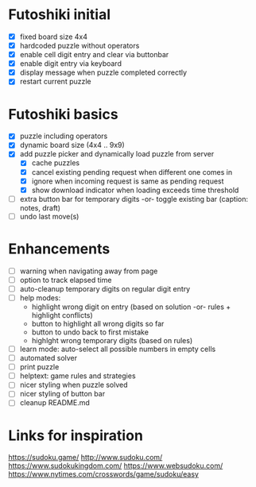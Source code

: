 # Futoshiki initial
- [x] fixed board size 4x4
- [x] hardcoded puzzle without operators
- [x] enable cell digit entry and clear via buttonbar
- [x] enable digit entry via keyboard
- [x] display message when puzzle completed correctly
- [x] restart current puzzle

# Futoshiki basics
- [x] puzzle including operators
- [x] dynamic board size (4x4 .. 9x9)
- [x] add puzzle picker and dynamically load puzzle from server
  - [x] cache puzzles
  - [x] cancel existing pending request when different one comes in
  - [x] ignore when incoming request is same as pending request
  - [x] show download indicator when loading exceeds time threshold
- [ ] extra button bar for temporary digits -or- toggle existing bar (caption: notes, draft)
- [ ] undo last move(s)

# Enhancements
- [ ] warning when navigating away from page
- [ ] option to track elapsed time
- [ ] auto-cleanup temporary digits on regular digit entry
- [ ] help modes:
  - highlight wrong digit on entry (based on solution -or- rules + highlight conflicts)
  - button to highlight all wrong digits so far
  - button to undo back to first mistake
  - highlght wrong temporary digits (based on rules)
- [ ] learn mode: auto-select all possible numbers in empty cells
- [ ] automated solver
- [ ] print puzzle
- [ ] helptext: game rules and strategies
- [ ] nicer styling when puzzle solved
- [ ] nicer styling of button bar
- [ ] cleanup README.md

# Links for inspiration
https://sudoku.game/
http://www.sudoku.com/
https://www.sudokukingdom.com/
https://www.websudoku.com/
https://www.nytimes.com/crosswords/game/sudoku/easy
